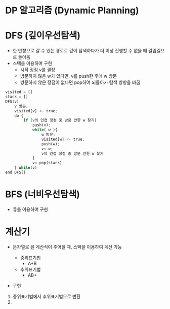 # DP 알고리즘 (Dynamic Planning)



# DFS (깊이우선탐색)

- 한 반향으로 갈 수 있는 경로로 깊이 탐색하다가 더 이상 진행할 수 없을 때 갈림길으로 돌아옴
- 스택을 이용하여 구현
  - 시작 정점 v를 결정
  - 방문하지 않은 w가 있다면, v를 push한 후에 w 방문
  - 방문하지 않은 정점이 없다면 pop하여 되돌아가 탐색 방향을 바꿈

```python
visited = []
stack = []
DFS(v)
	v 방문;
    visited[v] <- true;
    do {
        if (v의 인접 정점 중 방문 안한 w 찾기)
        	push(v);
        	while( w ){
                w 방문;
                visited[w] <- true;
                push(w);
                v<-w;
                v의 인접 정점 중 방문 안한 w 찾기
            }
        	v<-pop(stack);
    } while(v)
end DFS()
```



# BFS (너비우선탐색)

- 큐를 이용하여 구현



# 계산기

- 문자열로 된 계산식이 주어질 때, 스택을 이용하여 계산 가능
  - 중위표기법
    - A+B
  - 후위표기법
    - AB+

- 구현

1. 중위표기법에서 후위표기법으로 변환
2. 

